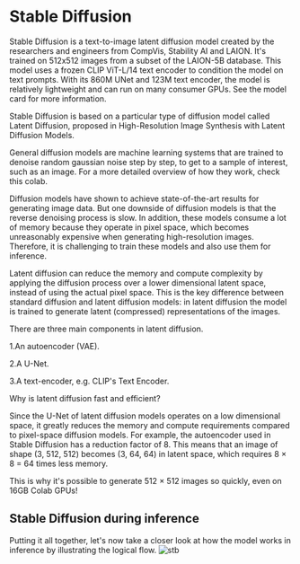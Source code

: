 # Stable Diffusion

Stable Diffusion is a text-to-image latent diffusion model created by the researchers and engineers from CompVis, Stability AI and LAION. It's trained on 512x512 images from a subset of the LAION-5B database. This model uses a frozen CLIP ViT-L/14 text encoder to condition the model on text prompts. With its 860M UNet and 123M text encoder, the model is relatively lightweight and can run on many consumer GPUs. See the model card for more information.

Stable Diffusion is based on a particular type of diffusion model called Latent Diffusion, proposed in High-Resolution Image Synthesis with Latent Diffusion Models.

General diffusion models are machine learning systems that are trained to denoise random gaussian noise step by step, to get to a sample of interest, such as an image. For a more detailed overview of how they work, check this colab.

Diffusion models have shown to achieve state-of-the-art results for generating image data. But one downside of diffusion models is that the reverse denoising process is slow. In addition, these models consume a lot of memory because they operate in pixel space, which becomes unreasonably expensive when generating high-resolution images. Therefore, it is challenging to train these models and also use them for inference.


Latent diffusion can reduce the memory and compute complexity by applying the diffusion process over a lower dimensional latent space, instead of using the actual pixel space. This is the key difference between standard diffusion and latent diffusion models: in latent diffusion the model is trained to generate latent (compressed) representations of the images.

There are three main components in latent diffusion.

1.An autoencoder (VAE).

2.A U-Net.

3.A text-encoder, e.g. CLIP's Text Encoder.

Why is latent diffusion fast and efficient?

Since the U-Net of latent diffusion models operates on a low dimensional space, it greatly reduces the memory and compute requirements compared to pixel-space diffusion models. For example, the autoencoder used in Stable Diffusion has a reduction factor of 8. This means that an image of shape (3, 512, 512) becomes (3, 64, 64) in latent space, which requires 8 × 8 = 64 times less memory.

This is why it's possible to generate 512 × 512 images so quickly, even on 16GB Colab GPUs!

## Stable Diffusion during inference

Putting it all together, let's now take a closer look at how the model works in inference by illustrating the logical flow.
![stb](https://user-images.githubusercontent.com/114976742/210177478-271fd9a6-0f64-4371-9cce-5de5c08073a0.png)

